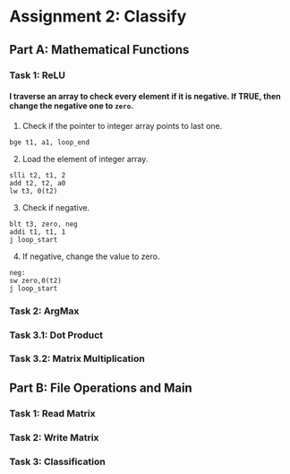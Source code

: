 # Assignment 2: Classify

## Part A: Mathematical Functions
### Task 1: ReLU
#### I traverse an array to check every element if it is negative. If TRUE, then change the negative one to `zero`.

1. Check if the pointer to integer array points to last one.
```
bge t1, a1, loop_end
```
2. Load the element of integer array.
```
slli t2, t1, 2
add t2, t2, a0
lw t3, 0(t2)
```
3. Check if negative.
```
blt t3, zero, neg
addi t1, t1, 1
j loop_start
```
4. If negative, change the value to zero.
```
neg:
sw zero,0(t2)
j loop_start
```
### Task 2: ArgMax
### Task 3.1: Dot Product
### Task 3.2: Matrix Multiplication
## Part B: File Operations and Main
### Task 1: Read Matrix
### Task 2: Write Matrix
### Task 3: Classification

